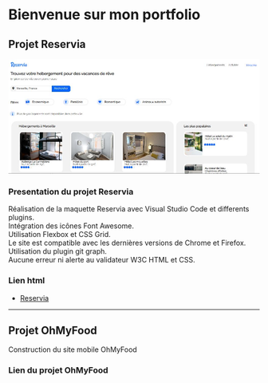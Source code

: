 # Bienvenue sur mon portfolio

## **Projet Reservia**

![Image](./reservia.jpg)

### Presentation du projet Reservia

Réalisation de la maquette Reservia avec Visual Studio Code et differents plugins.  
Intégration des icônes Font Awesome.  
Utilisation Flexbox et CSS Grid.  
Le site est compatible avec les dernières versions de Chrome et Firefox.  
Utilisation du plugin git graph.  
Aucune erreur ni alerte au validateur W3C HTML et CSS.  

### Lien html

* [Reservia](https://melaniemdm.github.io/Projet_2_Reservia/Reservia.html)

---

## **Projet OhMyFood**

Construction du site mobile OhMyFood

### Lien du projet OhMyFood
